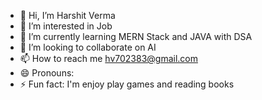 - 👋 Hi, I’m Harshit Verma
- 👀 I’m interested in Job
- 🌱 I’m currently learning MERN Stack and JAVA with DSA
- 💞️ I’m looking to collaborate on AI 
- 📫 How to reach me hv702383@gmail.com
- 😄 Pronouns: 
- ⚡ Fun fact: I'm enjoy play games and reading books

<!---
harshiit112/harshiit112 is a ✨ special ✨ repository because its `README.md` (this file) appears on your GitHub profile.
You can click the Preview link to take a look at your changes.
--->
